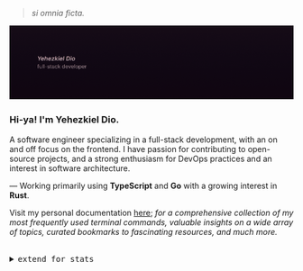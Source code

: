 > _si omnia ficta._

![Header](GitHubPersonalReadmeHeader.png)

<h3>Hi-ya! I'm Yehezkiel Dio.</h3>
<p>A software engineer specializing in a full-stack development, with an on and off focus on the frontend. I have passion for contributing to open-source projects, and a strong enthusiasm for DevOps practices and an interest in software architecture. 
  
— Working primarily using **TypeScript** and **Go** with a growing interest in **Rust**.

Visit my personal documentation [here](https://yehezkieldio.gitbook.io/docs); *for a comprehensive collection of my most frequently used terminal commands, valuable insights on a wide array of topics, curated bookmarks to fascinating resources, and much more.*
</p>
<br/>

<details align="left">
<summary><samp>extend for stats</samp></summary>

<h2></h2><br>

[<img align="left" width="390" alt="🦑" src="https://gist.githubusercontent.com/yehezkieldio/ffbb9b3292391b0c5f2a671d0ec3b545/raw/general.svg">](#)
[<img align="right" width="390" alt="🦑" src="https://gist.githubusercontent.com/yehezkieldio/ffbb9b3292391b0c5f2a671d0ec3b545/raw/achievements.svg">](#)
[<img align="left" width="390" alt="🦑" src="https://gist.githubusercontent.com/yehezkieldio/ffbb9b3292391b0c5f2a671d0ec3b545/raw/wakatime.svg">](#)

